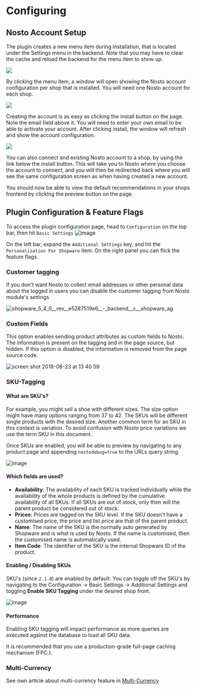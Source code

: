 # Configuring

## Nosto Account Setup

The plugin creates a new menu item during installation, that is located under the Settings menu in the backend. Note that you may have to clear the cache and reload the backend for the menu item to show up.

![](https://cloud.githubusercontent.com/assets/3352265/8984295/510b61aa-36d9-11e5-9077-35effe378b3e.png)

By clicking the menu item, a window will open showing the Nosto account configuration per shop that is installed. You will need one Nosto account for each shop.

![](https://cloud.githubusercontent.com/assets/3352265/8984290/51044852-36d9-11e5-9198-672d82f326ce.png)

Creating the account is as easy as clicking the install button on the page. Note the email field above it. You will need to enter your own email to be able to activate your account. After clicking install, the window will refresh and show the account configuration.

![](https://cloud.githubusercontent.com/assets/3352265/8984298/512299ce-36d9-11e5-93f3-35a0d7df0ef3.png)

You can also connect and existing Nosto account to a shop, by using the link below the install button. This will take you to Nosto where you choose the account to connect, and you will then be redirected back where you will see the same configuration screen as when having created a new account.

You should now be able to view the default recommendations in your shops frontend by clicking the preview button on the page.

## Plugin Configuration & Feature Flags

To access the plugin configuration page, head to `Configuration` on the top bar, then hit `Basic Settings` ![image](https://user-images.githubusercontent.com/2778820/44520912-09112500-a6da-11e8-8d09-4104a830f188.png)

On the left bar, expand the `Additional Settings` key, and hit the `Personalization For Shopware` item. On the right panel you can flick the feature flags.   


### Customer tagging

If you don't want Nosto to collect email addresses or other personal data about the logged in users you can disable the customer tagging from Nosto module's settings

![shopware\_5\_4\_0\_\_rev\_\_e5287519e6\_\_-\_backend\_\_c\_\_shopware\_ag](https://user-images.githubusercontent.com/15191701/53796909-c27c6d00-3f3d-11e9-850f-5dab84c9d43d.png)

### Custom Fields

This option enables sending product attributes as custom fields to Nosto. The information is present on the tagging and in the page source, but hidden. If this option is disabled, the information is removed from the page source code.

![screen shot 2018-08-23 at 13 40 59](https://user-images.githubusercontent.com/2778820/44521103-9e141e00-a6da-11e8-90b6-1ea9650676d2.png)

### SKU-Tagging

#### What are SKU's?

For example, you might sell a shoe with different sizes. The size option might have many options ranging from 37 to 42. The SKUs will be different single products with the desired size. Another common term for an SKU in this context is variation. To avoid confusion with Nosto price variations we use the term SKU in this document.

Once SKUs are enabled, you will be able to preview by navigating to any product page and appending `nostodebug=true` to the URLs query string.

![image](https://user-images.githubusercontent.com/2778820/46149650-72ed9300-c273-11e8-9a64-b4856ada17d3.png)

#### Which fields are used?

* **Availability**: The availability of each SKU is tracked individually while the availability of the whole products is defined by the cumulative availability of all SKUs. If all SKUs are out of stock, only then will the parent product be considered out of stock.
* **Prices**: Prices are tagged on the SKU level. If the SKU doesn't have a customised price, the price and list price are that of the parent product.
* **Name**: The name of the SKU is the normally auto generated by Shopware and is what is used by Nosto. If the name is customised, then the customised name is automatically used.
* **Item Code**: The identifier of the SKU is the internal Shopware ID of the product.

#### Enabling / Disabling SKUs

SKU's \(since `2.1.0`\) are enabled by default. You can toggle off the SKU's by navigating to the Configuration -&gt; Basic Settings -&gt; Additional Settings and toggling **Enable SKU Tagging** under the desired shop front.

![image](https://user-images.githubusercontent.com/2778820/46150180-ac72ce00-c274-11e8-8086-525825b93ec8.png)

#### Performance

Enabling SKU tagging will impact performance as more queries are executed against the database to load all SKU data.

It is recommended that you use a production-grade full-page caching mechanism \(FPC.\).

### Multi-Currency

See own article about multi-currency feature in [Multi-Currency](features/multi-currency-exchange-rates.md)

